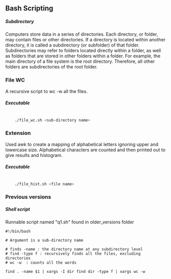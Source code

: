 
## Bash Scripting

##### Subdirectory
Computers store data in a series of directories. Each directory, or folder, may contain files or other directories. If a directory is located within another directory, it is called a subdirectory (or subfolder) of that folder. Subdirectories may refer to folders located directly within a folder, as well as folders that are stored in other folders within a folder. For example, the main directory of a file system is the root directory. Therefore, all other folders are subdirectories of the root folder.

### File WC
A recursive script to wc -w all the files.

##### Executable
``` bash
    
    ./file_wc.sh <sub-directory name>

```

### Extension
Used awk to create a mapping of alphabetical letters ignoring upper and lowercase size. Alphabetical characters are counted and then printed out to give results and histogram.
##### Executable
``` bash
    
    ./file_hist.sh <file name>

```

### Previous versions

##### Shell script
Runnable script named "q1.sh" found in older_versions folder
```
#!/bin/bash

# Argument is a sub-directory name

# finds -name : the directory name at any subdirectory level
# find -type f : recursively finds all the files, excluding directories
# wc -w  : counts all the words

find . -name $1 | xargs -I dir find dir -type f | xargs wc -w

```


